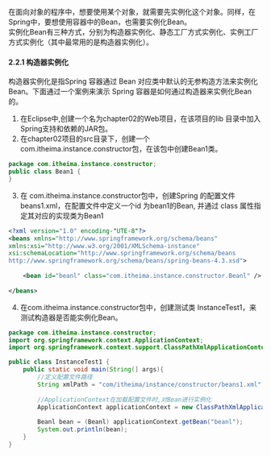 在面向对象的程序中，想要使用某个对象，就需要先实例化这个对象。同样，在Spring中，要想使用容器中的Bean，也需要实例化Bean。  
实例化Bean有三种方式，分别为构造器实例化、静态工厂方式实例化、实例工厂方式实例化（其中最常用的是构造器实例化）。  
#### 2.2.1 构造器实例化
构造器实例化是指Spring 容器通过 Bean 对应类中默认的无参构造方法来实例化Bean。下面通过一个案例来演示 Spring 容器是如何通过构造器来实例化Bean的。
1. 在Eclipse中,创建一个名为chapter02的Web项目，在该项目的lib 目录中加入Spring支持和依赖的JAR包。
2. 在chapter02项目的src目录下，创建一个 com.itheima.instance.constructor包，在该包中创建Bean1类。
```java
package com.itheima.instance.constructor;
public class Bean1 {
}
```
3. 在 com.itheima.instance.constructor包中，创建Spring 的配置文件beans1.xml，在配置文件中定义一个id 为bean1的Bean, 并通过 class 属性指定其对应的实现类为Bean1
```xml
<?xml version="1.0" encoding-"UTE-8"?>
<beans xmlns="http://www.springframework.org/schema/beans"
xmlns:xsi="http://www.w3.org/2001/XMLSchema-instance"
xsi:schemaLocation="http://www.springframework.org/schema/beans
http://www.springframework.org/schema/beans/spring-beans-4.3.xsd">
    
    <bean id="beanl" class="com.itheima.instance.constructor.Beanl" />
    
</beans>
```
4. 在com.itheima.instance.constructor包中，创建测试类 InstanceTest1，来测试构造器是否能实例化Bean。
```java
package com.itheima.instance.constructor;
import org.springframework.context.ApplicationContext;
import org.springframework.context.support.ClassPathXmlApplicationContext;

public class InstanceTest1 {
    public static void main(String(] args){
        //定义配置文件路径
        String xmlPath = "com/itheima/instance/constructor/beans1.xml";
        
        //ApplicationContext在加载配置文件时,对Bean进行实例化
        ApplicationContext applicationContext = new ClassPathXmlApplicationContext(xmlPath);
        
        Beanl bean = (Beanl) applicationContext.getBean("beanl");
        System.out.println(bean);
    }
}

```
